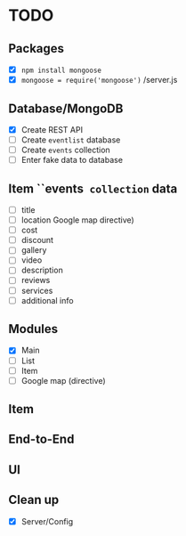 # TODO

## Packages

- [x] `npm install mongoose`
- [x] `mongoose = require('mongoose')` /server.js 

## Database/MongoDB
- [x] Create REST API
- [ ] Create `eventlist` database
- [ ] Create `events` collection
- [ ] Enter fake data to database

## Item ``events` collection` data
- [ ] title
- [ ] location Google map directive)
- [ ] cost
- [ ] discount
- [ ] gallery
- [ ] video
- [ ] description
- [ ] reviews
- [ ] services
- [ ] additional info

## Modules

- [x] Main
- [ ] List
- [ ] Item
- [ ] Google map (directive)

## Item


## End-to-End


## UI

## Clean up
- [x] Server/Config
